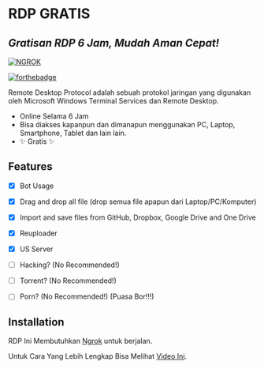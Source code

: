 # RDP GRATIS
## _Gratisan RDP 6 Jam, Mudah Aman Cepat!_

[![NGROK](https://ngrok.com/static/img/ngrok-black.svg)](https://nodesource.com/products/nsolid)

[![forthebadge](http://forthebadge.com/images/badges/built-with-love.svg)](http://forthebadge.com)

Remote Desktop Protocol adalah sebuah protokol jaringan yang digunakan oleh Microsoft Windows Terminal Services dan Remote Desktop.

- Online Selama 6 Jam
- Bisa diakses kapanpun dan dimanapun menggunakan PC, Laptop, Smartphone, Tablet dan lain lain.
- ✨ Gratis ✨

## Features

-  [x] Bot Usage
- [x] Drag and drop all file (drop semua file apapun dari Laptop/PC/Komputer)
- [x] Import and save files from GitHub, Dropbox, Google Drive and One Drive
- [x] Reuploader
- [x] US Server
- [ ] Hacking? (No Recommended!)
- [ ] Torrent? (No Recommended!)
- [ ] Porn? (No Recommended!) (Puasa Bor!!!)


## Installation

RDP Ini Membutuhkan  [Ngrok](https://ngrok.com/) untuk berjalan.

Untuk Cara Yang Lebih Lengkap Bisa Melihat [Video Ini](https://youtube.com).
